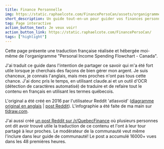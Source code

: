 ```yaml
---
title: Finance Personnelle
img: https://static.raphaelcote.com/FinancePersoCan/assets/organigramme-coupe-2.png
short_description: Un guide tout-en-un pour guider vos finances personnelles au Québec
tag: Page interactive
action_button_text: Je veux voir!
action_button_link: https://static.raphaelcote.com/FinancePersoCan/
tags: ["highlight"]
---
```


Cette page présente une traduction française réalisée et hébergée moi-même de l'organigramme "Personal Income Spending Flowchart - Canada". 

J'ai traduit ce guide dans l'intention de partager ce savoir qui m'a été fort utile lorsque je cherchais des façons de bien gérer mon argent. Je suis chanceux, je connais l'anglais, mais mes proches n'ont pas tous cette chance. J'ai donc pris le temps, en utilisant claude.ai et un outil d'OCR (détection de caractères automatisé) de traduire et de refaire tout le contenu en français en utilisant les termes québecois.

L'original a été créé en 2016 par l'utilisateur Reddit 'atlasvoid' (<a href="https://i.imgur.com/zlGnuDO.png" target="_blank" rel="noopener noreferrer">diagramme original en anglais</a> | <a href="https://www.reddit.com/r/personalfinance/comments/55o0tr/how_to_prioritize_spending_your_money_a_flowchart/" target="_blank" rel="noopener noreferrer">post Reddit</a>). L'infographie a été faite de ma main sur <a href="https://www.tldraw.com/" target="_blank" rel="noopener noreferrer">tldraw.com</a>.

J'ai aussi créé <a href="https://www.reddit.com/r/QuebecFinance/comments/1hf9nxp/lorganigramme_de_personalfinancecanada_maintenant/" target="_blank" rel="noopener noreferrer">un post Reddit sur /r/QuebecFinance</a> où plusieurs personnes ont dit avoir trouvé utile la traduction de ce contenu et l'ont à leur tour partagé à leur proches. Le modérateur de la communauté veut même l'inclure dans leur guide de communauté! Le post a accumulé 16000+ vues dans les 48 premières heures.